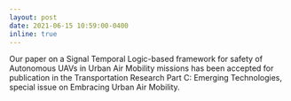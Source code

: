 ```yaml
---
layout: post
date: 2021-06-15 10:59:00-0400
inline: true
---
```


Our paper on a Signal Temporal Logic-based framework for safety of Autonomous UAVs in Urban Air Mobility missions has been accepted for publication in the Transportation Research Part C: Emerging Technologies, special issue on Embracing Urban Air Mobility.


